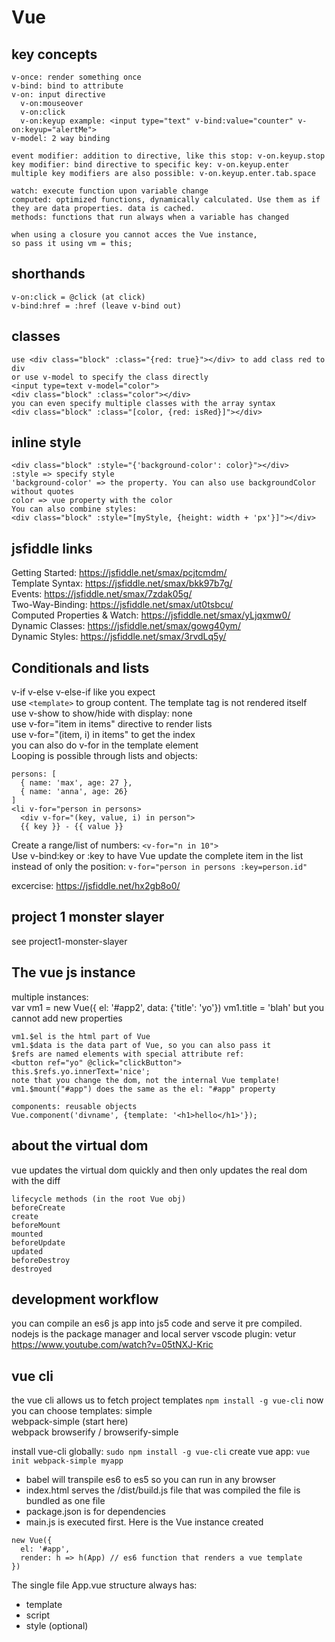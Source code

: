 # Vue
## key concepts
```
v-once: render something once
v-bind: bind to attribute
v-on: input directive
  v-on:mouseover
  v-on:click
  v-on:keyup example: <input type="text" v-bind:value="counter" v-on:keyup="alertMe">
v-model: 2 way binding

event modifier: addition to directive, like this stop: v-on.keyup.stop
key modifier: bind directive to specific key: v-on.keyup.enter
multiple key modifiers are also possible: v-on.keyup.enter.tab.space
```

```
watch: execute function upon variable change
computed: optimized functions, dynamically calculated. Use them as if they are data properties. data is cached.
methods: functions that run always when a variable has changed

when using a closure you cannot acces the Vue instance,
so pass it using vm = this;
```


## shorthands
```
v-on:click = @click (at click)
v-bind:href = :href (leave v-bind out)
```

## classes
```
use <div class="block" :class="{red: true}"></div> to add class red to div
or use v-model to specify the class directly
<input type=text v-model="color">
<div class="block" :class="color"></div>
you can even specify multiple classes with the array syntax
<div class="block" :class="[color, {red: isRed}]"></div>
```

## inline style

```
<div class="block" :style="{'background-color': color}"></div>
:style => specify style
'background-color' => the property. You can also use backgroundColor without quotes
color => vue property with the color
You can also combine styles:
<div class="block" :style="[myStyle, {height: width + 'px'}]"></div>
```

## jsfiddle links
Getting Started: https://jsfiddle.net/smax/pcjtcmdm/  
Template Syntax: https://jsfiddle.net/smax/bkk97b7g/  
Events: https://jsfiddle.net/smax/7zdak05g/  
Two-Way-Binding: https://jsfiddle.net/smax/ut0tsbcu/  
Computed Properties & Watch: https://jsfiddle.net/smax/yLjqxmw0/  
Dynamic Classes: https://jsfiddle.net/smax/gowg40ym/  
Dynamic Styles: https://jsfiddle.net/smax/3rvdLq5y/  

## Conditionals and lists
v-if v-else v-else-if like you expect  
use ```<template>``` to group content. The template tag is not rendered itself  
use v-show to show/hide with display: none  
use v-for="item in items" directive to render lists  
use v-for="(item, i) in items" to get the index  
you can also do v-for in the template element  
Looping is possible through lists and objects:
```
persons: [
  { name: 'max', age: 27 },
  { name: 'anna', age: 26}
]
<li v-for="person in persons>
  <div v-for="(key, value, i) in person">
  {{ key }} - {{ value }}
```
Create a range/list of numbers: ```<v-for="n in 10">```  
Use v-bind:key or :key to have Vue update the complete item in the list  
  instead of only the position: ``` v-for="person in persons :key=person.id" ```

excercise: https://jsfiddle.net/hx2gb8o0/  

## project 1 monster slayer
see project1-monster-slayer

## The vue js instance
multiple instances:  
    var vm1 = new Vue({ el: '#app2', data: {'title': 'yo'})
    vm1.title = 'blah'
but you cannot add new properties
```
vm1.$el is the html part of Vue
vm1.$data is the data part of Vue, so you can also pass it
$refs are named elements with special attribute ref:
<button ref="yo" @click="clickButton">
this.$refs.yo.innerText='nice';
note that you change the dom, not the internal Vue template!
vm1.$mount("#app") does the same as the el: "#app" property

components: reusable objects
Vue.component('divname', {template: '<h1>hello</h1>'});
```
## about the virtual dom
vue updates the virtual dom quickly and then only updates the real dom with the diff
```
lifecycle methods (in the root Vue obj)
beforeCreate 
create
beforeMount
mounted
beforeUpdate
updated
beforeDestroy
destroyed
```
## development workflow
you can compile an es6 js app into js5 code and serve it pre compiled. nodejs is the package manager and local server
vscode plugin: vetur https://www.youtube.com/watch?v=05tNXJ-Kric  

## vue cli
the vue cli allows us to fetch project templates
``` npm install -g vue-cli ```
now you can choose templates:
simple  
webpack-simple (start here)  
webpack
browserify / browserify-simple  

install vue-cli globally: ```sudo npm install -g vue-cli```
create vue app: ```vue init webpack-simple myapp ```

- babel will transpile es6 to es5 so you can run in any browser  
- index.html serves the /dist/build.js file that was compiled
the file is bundled as one file  
- package.json is for dependencies  
- main.js is executed first. Here is the Vue instance created  
```
new Vue({
  el: '#app',
  render: h => h(App) // es6 function that renders a vue template
})
```
The single file App.vue structure always has:  
- template
- script
- style (optional)
